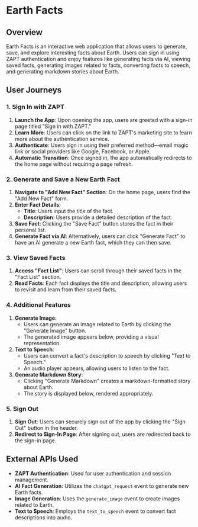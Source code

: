 # Earth Facts

## Overview
Earth Facts is an interactive web application that allows users to generate, save, and explore interesting facts about Earth. Users can sign in using ZAPT authentication and enjoy features like generating facts via AI, viewing saved facts, generating images related to facts, converting facts to speech, and generating markdown stories about Earth.

## User Journeys

### 1. Sign In with ZAPT
1. **Launch the App**: Upon opening the app, users are greeted with a sign-in page titled "Sign in with ZAPT."
2. **Learn More**: Users can click on the link to ZAPT's marketing site to learn more about the authentication service.
3. **Authenticate**: Users sign in using their preferred method—email magic link or social providers like Google, Facebook, or Apple.
4. **Automatic Transition**: Once signed in, the app automatically redirects to the home page without requiring a page refresh.

### 2. Generate and Save a New Earth Fact
1. **Navigate to "Add New Fact" Section**: On the home page, users find the "Add New Fact" form.
2. **Enter Fact Details**:
   - **Title**: Users input the title of the fact.
   - **Description**: Users provide a detailed description of the fact.
3. **Save Fact**: Clicking the "Save Fact" button stores the fact in their personal list.
4. **Generate Fact via AI**: Alternatively, users can click "Generate Fact" to have an AI generate a new Earth fact, which they can then save.

### 3. View Saved Facts
1. **Access "Fact List"**: Users can scroll through their saved facts in the "Fact List" section.
2. **Read Facts**: Each fact displays the title and description, allowing users to revisit and learn from their saved facts.

### 4. Additional Features
1. **Generate Image**:
   - Users can generate an image related to Earth by clicking the "Generate Image" button.
   - The generated image appears below, providing a visual representation.
2. **Text to Speech**:
   - Users can convert a fact's description to speech by clicking "Text to Speech."
   - An audio player appears, allowing users to listen to the fact.
3. **Generate Markdown Story**:
   - Clicking "Generate Markdown" creates a markdown-formatted story about Earth.
   - The story is displayed below, rendered appropriately.

### 5. Sign Out
1. **Sign Out**: Users can securely sign out of the app by clicking the "Sign Out" button in the header.
2. **Redirect to Sign-In Page**: After signing out, users are redirected back to the sign-in page.

## External APIs Used
- **ZAPT Authentication**: Used for user authentication and session management.
- **AI Fact Generation**: Utilizes the `chatgpt_request` event to generate new Earth facts.
- **Image Generation**: Uses the `generate_image` event to create images related to Earth.
- **Text to Speech**: Employs the `text_to_speech` event to convert fact descriptions into audio.